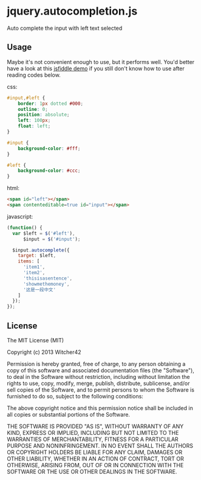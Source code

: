 # jquery.autocompletion.js


Auto complete the input with left text selected

## Usage

Maybe it's not convenient enough to use, but it performs well. You'd better have a look at this [jsfiddle demo](http://jsfiddle.net/Witcher42/dYCxh/) if you still don't know how to use after reading codes below.

css: 

```css
#input,#left {
    border: 1px dotted #000;
    outline: 0;
    position: absolute;
    left: 100px;
    float: left;
}

#input {
    background-color: #fff;
}

#left {
    background-color: #ccc;
}
```

html:

```html
<span id="left"></span>
<span contenteditable=true id="input"></span>
```

javascript:

```javascript
(function() {
  var $left = $('#left'),
      $input = $('#input');

  $input.autocomplete({
    target: $left,
    items: [
      'item1',
      'item2',
      'thisisasentence',
      'showmethemoney',
      '这是一段中文'
    ]
  });
});
```
    
## License

The MIT License (MIT)

Copyright (c) 2013 Witcher42

Permission is hereby granted, free of charge, to any person obtaining a copy of
this software and associated documentation files (the "Software"), to deal in
the Software without restriction, including without limitation the rights to
use, copy, modify, merge, publish, distribute, sublicense, and/or sell copies of
the Software, and to permit persons to whom the Software is furnished to do so,
subject to the following conditions:

The above copyright notice and this permission notice shall be included in all
copies or substantial portions of the Software.

THE SOFTWARE IS PROVIDED "AS IS", WITHOUT WARRANTY OF ANY KIND, EXPRESS OR
IMPLIED, INCLUDING BUT NOT LIMITED TO THE WARRANTIES OF MERCHANTABILITY, FITNESS
FOR A PARTICULAR PURPOSE AND NONINFRINGEMENT. IN NO EVENT SHALL THE AUTHORS OR
COPYRIGHT HOLDERS BE LIABLE FOR ANY CLAIM, DAMAGES OR OTHER LIABILITY, WHETHER
IN AN ACTION OF CONTRACT, TORT OR OTHERWISE, ARISING FROM, OUT OF OR IN
CONNECTION WITH THE SOFTWARE OR THE USE OR OTHER DEALINGS IN THE SOFTWARE.